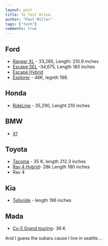 ```yaml
---
layout: post
title: To Test Drive.
author: "Paul Miller"
tags: ["tech"]
comments: true
---
```


## Ford
* [Ranger XL](https://shop.ford.com/build/ranger/#/config/Config%5B%7CFord%7CRanger%7C2019%7C1%7C1.%7C101A.R4F..G1...67G.99H.CAB.AWD.44U.RETAIL.XL.63C.%5D) - 33,265, Length: 210.9 inches
* [Escape SEL](https://shop.ford.com/build/escape/2020/#/config/Config%5B%7CFord%7CEscape%7C2020%7C1%7C1.%7C301A.U9H..D9...68B.999.RTL.SEL.%5D) -34,675, Length 180 inches
* [Escape Hybrid](https://shop.ford.com/build/escape/2020/#/config/Config%5B%7CFord%7CEscape%7C2020%7C1%7C1.%7C201A.U9B.....68C.99Z.AWD.RTL.HYBRID%20SE.%5D)
* [Explorer](https://shop.ford.com/build/explorer/#/config/Config%5B%7CFord%7CExplorer%7C2020%7C1%7C1.%7C.K8D..UM...65S.AWD.NON.XLT.%5D) - 46K, legnth 198.

## Honda 
* [RideLine](https://automobiles.honda.com/tools/build-and-price-summary/?config=aHR0cHM6Ly9hdXRvbW9iaWxlcy5ob25kYS5jb20vcGxhdGZvcm0vYXBpL3YzL2ltYWdlcy9leHRlcmlvci8wMz9jb25maWc9TTpZSzNGMUtFVyRFQzpOSC03MzFQJEhDOnVuZGVmaW5lZCRJQzpCSyRPOiRGOkZJRlMkRUNDOkJLJEVDWDomd2lkdGg9MTQwMCZmaWxldHlwZT1qcGcmYmFja2dyb3VuZD0lMjNFNUU1RTU=) - 35,290, Lenght 210 inches

## BMW 
* [X1](https://www.bmwusa.com/build-your-own.html#/studio/e1ouypz9/summary)

## Toyota 
* [Tacoma](https://www.toyota.com/configurator/build/step/summary/year/2020/series/tacoma/model/7544/exteriorcolor/01H5/interiorcolor/FD17/packages/option123) - 35 K, length 212.3 inches 
* [Rav 4 Hybrid](https://www.toyota.com/configurator/build/step/summary/year/2020/series/rav4/model/4444/exteriorcolor/0218/interiorcolor/FA10/packages/option28)-  28k   Length 180 inches
* Rav 4 

## Kia 
* [Telluride](https://www.kia.com/us/en/telluride/build?model=J4422&exterior=Ebony+Black&interior=Black+SOFINO+Seat+Trim&trim=LX) - length 196 inches 

## Mada
* [Cx-5 Grand touring](https://www.mazdausa.com/shopping-tools/build-and-price/cx-5#s=5&tr=Automatic&d=AWD&f=&t=19CX5GTR%7C19CX5GTRXA&ex=45B&in=L_KD6&p=&ip=&o=&io=)- 36 K

And I guess the subaru cause I live in seattle....
